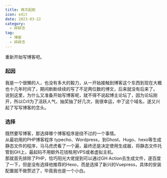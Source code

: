 ```yaml
---
title: 再次起航
icon: edit
date: 2023-03-22
category:
  - 碎碎念
tag:
  - 博客
  - 碎碎念
---
```


重新开始写博客吧。  
<!-- more -->
### 起因  

我是一个很懒的人，也没有多大的毅力，从一开始接触到博客这个东西到现在大概也十几年时间了，期间断断续续的写了不足两位数的博文，后来就没有后来了。  
说到这里，为什么又准备开始写博客呢，就不得不说起博主论坛了，因为论坛刚开，所以Crll为了活跃人气，抽奖抽了好几次，我很幸运，中了这个域名，遂又兴起了写写博客的念头。  
### 选择  
既然要写博客，那选择哪个博客程序是绕不过的一个事情。  
从最初用的PHP博客程序 typecho、Wordpress，到Ghost、Hugo、hexo等生成静态文件的程序，马马虎虎看了一个遍，最终还是决定使用生成器，将静态文件托管到GH上，最起码不用额外花钱租用VPS或者虚拟主机。  
那就首先排除了PHP，恰巧阳光大佬提到可以通过GH Action去生成文件，遂百度了一下，但是没有选择他推荐的Hexo，而是选择了新兴的Vuepress，具体的安装配置就不做赘述了，毕竟我也是一个小白。

